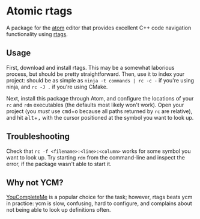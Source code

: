 # Atomic rtags

A package for the [atom](atom.io) editor that provides excellent C++ code
navigation functionality using [rtags](https://github.com/Andersbakken/rtags).

## Usage

First, download and install rtags. This may be a somewhat laborious process, but
should be pretty straightforward. Then, use it to index your project: should be
as simple as `ninja -t commands | rc -c -` if you're using ninja, and `rc -J .`
if you're using CMake.

Next, install this package through Atom, and configure the locations of your
`rc` and `rdm` executables (the defaults most likely won't work). Open your
project (you _must_ use <kbd>cmd</kbd>+<kbd>o</kbd> because all paths returned
by `rc` are relative), and hit <kbd>alt</kbd>+<kbd>,</kbd> with the cursor
positioned at the symbol you want to look up.

## Troubleshooting

Check that `rc -f <filename>:<line>:<column>` works for some symbol you want to
look up. Try starting `rdm` from the command-line and inspect the error, if the
package wasn't able to start it.

## Why not YCM?

[YouCompleteMe](https://github.com/Valloric/YouCompleteMe) is a popular choice
for the task; however, rtags beats ycm in practice: ycm is slow, confusing, hard
to configure, and complains about not being able to look up definitions often.
